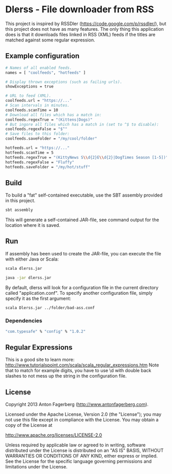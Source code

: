 # Dlerss - File downloader from RSS
This project is inspired by RSSDler (https://code.google.com/p/rssdler/), but this project does not have as many features.
The only thing this application does is that it downloads files linked in RSS (XML) feeds if the titles are matched against some regular expression.

## Example configuration
```bash
# Names of all enabled feeds.
names = [ "coolfeeds", "hotfeeds" ]

# Display thrown exceptions (such as failing urls).
showExceptions = true

# URL to feed (XML).
coolfeeds.url = "https://..."
# Scan intervals in minutes.
coolfeeds.scanTime = 10
# Download all files which has a match in:
coolfeeds.regexTrue = "(Kittens|Dogs)"
# But ingore all files which has a match in (set to ^$ to disable):
coolfeeds.regexFalse = "$^"
# Save files to this folder:
coolfeeds.saveFolder = "/my/cool/folder"

hotfeeds.url = "https://..."
hotfeeds.scanTime = 5
hotfeeds.regexTrue = "(KittyNews S\\d{2}E\\d{2}|DogTimes Season [1-5])"
hotfeeds.regexFalse = "Fluffy"
hotfeeds.saveFolder = "/my/hot/stuff"
```

## Build
To build a "fat" self-contained executable, use the SBT assembly provided in this project.

```bash
sbt assembly
```

This will generate a self-contained JAR-file, see command output for the location where it is saved.

## Run
If assembly has been used to create the JAR-file, you can execute the file with either Java or Scala:
```bash
scala dlerss.jar
```

```bash
java -jar dlerss.jar
```

By default, dlerss will look for a configuration file in the current directory called "application.conf". To specify another configuration file, simply specify it as the first argument:
```bash
scala Dlerss.jar ../folder/bad-ass.conf
```

### Dependencies
```bash
"com.typesafe" % "config" % "1.0.2"
```

## Regular Expressions
This is a good site to learn more: http://www.tutorialspoint.com/scala/scala_regular_expressions.htm
Note that to match for example digits, you have to use \\d with double back slashes to not mess up the string in the configuration file.

## License
Copyright 2013 Anton Fagerberg (http://www.antonfagerberg.com).

Licensed under the Apache License, Version 2.0 (the "License"); you may not use this file except in compliance with the License. You may obtain a copy of the License at

http://www.apache.org/licenses/LICENSE-2.0

Unless required by applicable law or agreed to in writing, software distributed under the License is distributed on an "AS IS" BASIS, WITHOUT WARRANTIES OR CONDITIONS OF ANY KIND, either express or implied. See the License for the specific language governing permissions and limitations under the License.
